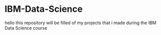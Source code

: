 # IBM-Data-Science
hello
this repository will be filled of my projects that i made during the IBM Data Science course

